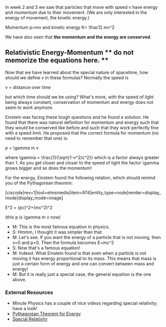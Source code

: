 In week 2 and 3 we saw that particles that move with speed v have energy and momentum due to their movement. (We are only interested in the energy of movement, the kinetic energy.)

Momentum <lrn-math>p=mv</lrn-math> and kinetic energy <lrn-math>K= \frac12 mv^2</lrn-math>

We have also seen that **the momentum and the energy are conserved**.

## Relativistic Energy-Momentum \*\* do not memorize the equations here. \*\*

Now that we have learned about the special nature of spacetime, how should we define v in these formulas? Normally the speed is

v = distance over time

but which time should we be using? What's more, with the speed of light being always constant, conservation of momentum and energy does not seem to work anymore.

Einstein was facing these tough questions and he found a solution. He found that there was natural definition for momentum and energy such that they would be conserved like before and such that they work perfectly fine with a speed limit. He proposed that the correct formula for momentum (no need to remember that one) is:

<lrn-math>p = \gamma m v</lrn-math>

where <lrn-math>\gamma = \frac{1}{\sqrt{1-v^2/c^2}}</lrn-math> which is a factor always greater than 1. As you get closer and closer to the speed of light the factor <lrn-math>\gamma</lrn-math> grows bigger and so does the momentum!

For the energy, Einstein found the following relation, which should remind you of the Pythagorean theorem:

[ciscode|rev=1|tool=elmsmedia|item=974|entity_type=node|render=display_mode|display_mode=image]

<lrn-math>E^2 = (pc)^2+(mc^2)^2</lrn-math>

(this <lrn-math>p</lrn-math> is <lrn-math>\gamma m v</lrn-math> now)
- M: This is the most famous equation in physics.
- S: Hmmm, I thought it was simpler than that.
- M: Let's see. If you want the energy of a particle that is not moving, then <lrn-math>v=0</lrn-math> and <lrn-math>p=0</lrn-math>. Then the formula becomes <lrn-math>E=mc^2</lrn-math>
- S: Now that's a famous equation!
- M: Indeed. What Einstein found is that even when a particle is not moving it has energy proportional to its mass. This means that mass is just a certain form of energy and one can convert between mass and energy!
- M: But it is really just a special case, the general equation is the one above.

### External Resources 

* Minute Physics has a couple of nice videos regarding special relativity; have a look! 
* <a href="http://www.youtube.com/watch?v=NnMIhxWRGNw&list=PLED25F943F8D6081C&index=4&feature=plcp" target="_blank">Pythagorean Theorem for Energy</a>
* <a href="http://www.youtube.com/watch?annotation_id=annotation_447492&feature=iv&index=1&list=PLED25F943F8D6081C&src_vid=hW7DW9NIO9M&v=ajhFNcUTJI0" target="_blank">Special Relativity</a>
